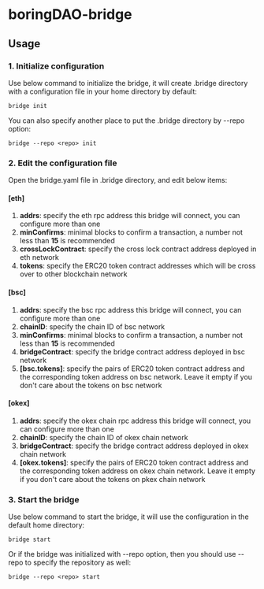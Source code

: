 # boringDAO-bridge

## Usage

### 1. Initialize configuration

Use below command to initialize the bridge, it will create .bridge directory with a configuration file in your home directory by default:
```shell
bridge init
```

You can also specify another place to put the .bridge directory by --repo option:
```shell
bridge --repo <repo> init
```

### 2. Edit the configuration file

Open the bridge.yaml file in .bridge directory, and edit below items:
#### [eth]
1. **addrs**: specify the eth rpc address this bridge will connect, you can configure more than one
1. **minConfirms**: minimal blocks to confirm a transaction, a number not less than **15** is recommended 
1. **crossLockContract**: specify the cross lock contract address deployed in eth network
1. **tokens**: specify the ERC20 token contract addresses which will be cross over to other blockchain network
#### [bsc]
1. **addrs**: specify the bsc rpc address this bridge will connect, you can configure more than one 
1. **chainID**: specify the chain ID of bsc network
1. **minConfirms**: minimal blocks to confirm a transaction, a number not less than **15** is recommended
1. **bridgeContract**: specify the bridge contract address deployed in bsc network
1. **[bsc.tokens]**: specify the pairs of ERC20 token contract address and the corresponding token address on bsc network. Leave it empty if you don't care about the tokens on bsc network
#### [okex]
1. **addrs**: specify the okex chain rpc address this bridge will connect, you can configure more than one
1. **chainID**: specify the chain ID of okex chain network
1. **bridgeContract**: specify the bridge contract address deployed in okex chain network
1. **[okex.tokens]**: specify the pairs of ERC20 token contract address and the corresponding token address on okex chain network. Leave it empty if you don't care about the tokens on pkex chain network
### 3. Start the bridge

Use below command to start the bridge, it will use the configuration in the default home directory:
```shell
bridge start
```

Or if the bridge was initialized with --repo option, then you should use --repo to specify the repository as well:
```shell
bridge --repo <repo> start
```